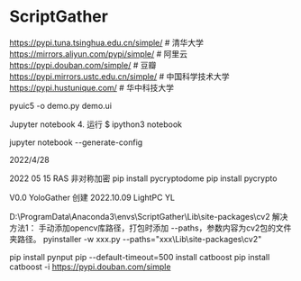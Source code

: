 # ScriptGather

https://pypi.tuna.tsinghua.edu.cn/simple/	# 清华大学
https://mirrors.aliyun.com/pypi/simple/		# 阿里云
https://pypi.douban.com/simple/				# 豆瓣
https://pypi.mirrors.ustc.edu.cn/simple/	# 中国科学技术大学
https://pypi.hustunique.com/				# 华中科技大学


pyuic5 -o demo.py demo.ui


Jupyter notebook
4. 运行
$ ipython3 notebook

jupyter notebook --generate-config


2022/4/28

2022 05 15 
RAS 非对称加密
pip install pycryptodome
pip install pycrypto

V0.0 YoloGather 创建 2022.10.09 LightPC YL


D:\ProgramData\Anaconda3\envs\ScriptGather\Lib\site-packages\cv2
解决方法1：
手动添加opencv库路径，打包时添加 --paths，参数内容为cv2包的文件夹路径。
pyinstaller -w xxx.py --paths="xxx\Lib\site-packages\cv2"


pip install pynput
pip --default-timeout=500 install catboost 
pip install catboost -i https://pypi.douban.com/simple
